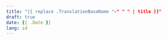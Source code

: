 ```yaml
---
title: "{{ replace .TranslationBaseName "-" " " | title }}"
draft: true
date: {{ .Date }}
lang: id
---
```


